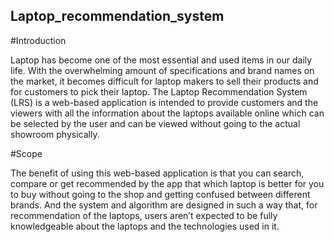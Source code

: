 ## Laptop_recommendation_system

#Introduction

Laptop has become one of the most essential and used items in our daily life. With the overwhelming amount of specifications and brand names on the market, it becomes difficult for laptop makers to sell their products and for customers to pick their laptop. The Laptop Recommendation System (LRS) is a web-based application is intended to provide customers and the viewers with all the information about the laptops available online which can be selected by the user and can be viewed without going to the actual showroom physically. 

#Scope

The benefit of using this web-based application is that you can search, compare or get recommended by the app that which laptop is better for you to buy without going to the shop and getting confused between different brands. And the system and algorithm are designed in such a way that, for recommendation of the laptops, users aren’t expected to be fully knowledgeable about the laptops and the technologies used in it.

